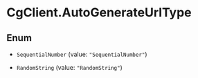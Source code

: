 # CgClient.AutoGenerateUrlType

## Enum


* `SequentialNumber` (value: `"SequentialNumber"`)

* `RandomString` (value: `"RandomString"`)


